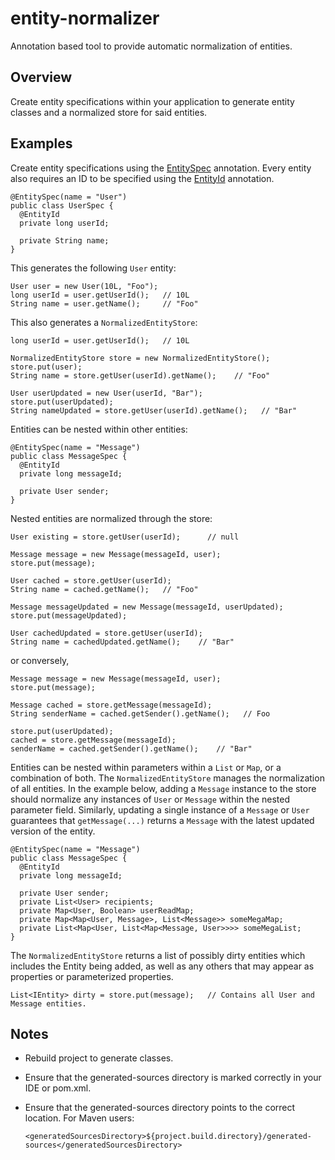 # entity-normalizer
Annotation based tool to provide automatic normalization of entities.

## Overview
Create entity specifications within your application to generate entity classes and a normalized store for said entities.

## Examples
Create entity specifications using the [EntitySpec](https://github.com/othebe/entity-normalizer/blob/master/src/main/java/annotations/EntitySpec.java) annotation. Every entity also requires an ID to be specified using the [EntityId](https://github.com/othebe/entity-normalizer/blob/master/src/main/java/annotations/EntityId.java) annotation.

    @EntitySpec(name = "User")
    public class UserSpec {
      @EntityId
      private long userId;

      private String name;
    }

This generates the following ``User`` entity:

    User user = new User(10L, "Foo");
    long userId = user.getUserId();   // 10L
    String name = user.getName();     // "Foo"
  
This also generates a ``NormalizedEntityStore``:

    long userId = user.getUserId();   // 10L

    NormalizedEntityStore store = new NormalizedEntityStore();
    store.put(user);
    String name = store.getUser(userId).getName();    // "Foo"
    
    User userUpdated = new User(userId, "Bar");
    store.put(userUpdated);
    String nameUpdated = store.getUser(userId).getName();   // "Bar"
    
Entities can be nested within other entities:

    @EntitySpec(name = "Message")
    public class MessageSpec {
      @EntityId
      private long messageId;
      
      private User sender;
    }
    
Nested entities are normalized through the store:

    User existing = store.getUser(userId);      // null

    Message message = new Message(messageId, user);
    store.put(message);
    
    User cached = store.getUser(userId);
    String name = cached.getName();   // "Foo"
    
    Message messageUpdated = new Message(messageId, userUpdated);
    store.put(messageUpdated);
    
    User cachedUpdated = store.getUser(userId);
    String name = cachedUpdated.getName();    // "Bar"
    
or conversely,

    Message message = new Message(messageId, user);
    store.put(message);
    
    Message cached = store.getMessage(messageId);
    String senderName = cached.getSender().getName();   // Foo
    
    store.put(userUpdated);
    cached = store.getMessage(messageId);
    senderName = cached.getSender().getName();    // "Bar"
    
Entities can be nested within parameters within a ``List`` or ``Map``, or a combination of both. The ``NormalizedEntityStore`` manages the normalization of all entities. In the example below, adding a ``Message`` instance to the store should normalize any instances of ``User`` or ``Message`` within the nested parameter field. Similarly, updating a single instance of a ``Message`` or ``User`` guarantees that ``getMessage(...)`` returns a ``Message`` with the latest updated version of the entity.
    
    @EntitySpec(name = "Message")
    public class MessageSpec {
      @EntityId
      private long messageId;
      
      private User sender;
      private List<User> recipients;
      private Map<User, Boolean> userReadMap;
      private Map<Map<User, Message>, List<Message>> someMegaMap;
      private List<Map<User, List<Map<Message, User>>>> someMegaList;
    }
    
The ``NormalizedEntityStore`` returns a list of possibly dirty entities which includes the Entity being added, as well as any others that may appear as properties or parameterized properties.

    List<IEntity> dirty = store.put(message);   // Contains all User and Message entities.

## Notes
- Rebuild project to generate classes.
- Ensure that the generated-sources directory is marked correctly in your IDE or pom.xml.
- Ensure that the generated-sources directory points to the correct location. For Maven users:

    ``<generatedSourcesDirectory>${project.build.directory}/generated-sources</generatedSourcesDirectory>``
